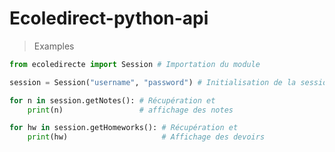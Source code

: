 # Ecoledirect-python-api

> Examples

```python
from ecoledirecte import Session # Importation du module

session = Session("username", "password") # Initialisation de la session
```

```python
for n in session.getNotes(): # Récupération et
    print(n)                 # affichage des notes
```

```python
for hw in session.getHomeworks(): # Récupération et
    print(hw)                     # Affichage des devoirs
```
